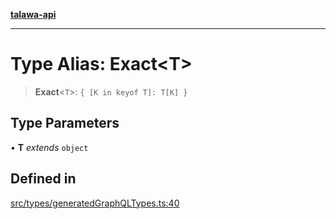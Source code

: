 [**talawa-api**](../../../README.md)

***

# Type Alias: Exact\<T\>

> **Exact**\<`T`\>: `{ [K in keyof T]: T[K] }`

## Type Parameters

• **T** *extends* `object`

## Defined in

[src/types/generatedGraphQLTypes.ts:40](https://github.com/Suyash878/talawa-api/blob/b5a9d8b4a1ea678a3d6f5b710b3721f91a3052fc/src/types/generatedGraphQLTypes.ts#L40)
